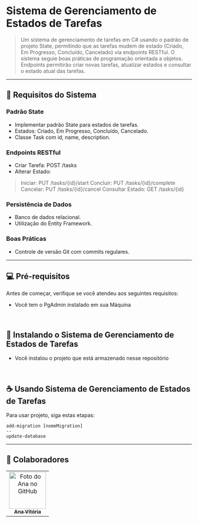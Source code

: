 # Sistema de Gerenciamento de Estados de Tarefas



> Um sistema de gerenciamento de tarefas em C# usando o padrão de projeto State, permitindo que as tarefas mudem de estado (Criado, Em Progresso, Concluído, Cancelado) via endpoints RESTful. O sistema seguie boas práticas de programação orientada a objetos. Endpoints permitirão criar novas tarefas, atualizar estados e consultar o estado atual das tarefas.

 <hr/>
 
 ## 🚨 Requisitos do Sistema

### Padrão State
- Implementar padrão State para estados de tarefas.
- Estados: Criado, Em Progresso, Concluído, Cancelado.
- Classe Task com id, name, description.

### Endpoints RESTful
- Criar Tarefa: POST /tasks
- Alterar Estado:
> Iniciar: PUT /tasks/{id}/start
Concluir: PUT /tasks/{id}/complete
Cancelar: PUT /tasks/{id}/cancel
Consultar Estado: GET /tasks/{id}

### Persistência de Dados
- Banco de dados relacional.
- Utilização do Entity Framework.

### Boas Práticas
- Controle de versão Git com commits regulares.


<hr/>


## 💻 Pré-requisitos

Antes de começar, verifique se você atendeu aos seguintes requisitos:

- Você tem o PgAdmin instalado em sua Máquina

<br/>


## 🚀 Instalando o Sistema de Gerenciamento de Estados de Tarefas

- Você instalou o projeto que está armazenado nesse repositório

<br/>

## ☕ Usando Sistema de Gerenciamento de Estados de Tarefas

Para usar projeto, siga estas etapas:


  ```
  add-migration [nomeMigration]
--
  update-database
  ```

<hr/>

## 🤝 Colaboradores

<table>
  <tr>
    <td align="center">
      <a href="https://github.com/Ana-Pimenta-Conceicao" title="Perfil da Ana">
        <img src="https://avatars.githubusercontent.com/u/128404411?v=4" width="100px;" alt="Foto do Ana no GitHub"/><br>
        <sub>
          <b>Ana Vitória</b>
        </sub>
      </a>
    </td>
  </tr>
</table>
